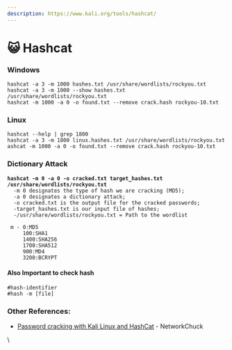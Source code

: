 ```yaml
---
description: https://www.kali.org/tools/hashcat/
---
```


# 😺 Hashcat

### Windows

```
hashcat -a 3 -m 1000 hashes.txt /usr/share/wordlists/rockyou.txt
hashcat -a 3 -m 1000 --show hashes.txt /usr/share/wordlists/rockyou.txt
hashcat -m 1000 -a 0 -o found.txt --remove crack.hash rockyou-10.txt
```

### Linux

```
hashcat --help | grep 1800
hashcat -a 3 -m 1800 linux.hashes.txt /usr/share/wordlists/rockyou.txt
ashcat -m 1000 -a 0 -o found.txt --remove crack.hash rockyou-10.txt
```

### Dictionary Attack

<pre class="language-bash"><code class="lang-bash"><strong>hashcat -m 0 -a 0 -o cracked.txt target_hashes.txt /usr/share/wordlists/rockyou.txt
</strong>  -m 0 designates the type of hash we are cracking (MD5);
  -a 0 designates a dictionary attack;
  -o cracked.txt is the output file for the cracked passwords;
  -target_hashes.txt is our input file of hashes;
  -/usr/share/wordlists/rockyou.txt = Path to the wordlist
 
 m - 0:MD5
     100:SHA1
     1400:SHA256
     1700:SHA512
     900:MD4
     3200:BCRYPT
</code></pre>

#### Also Important to check hash

```
#hash-identifier
#hash -m [file]
```

### Other References:

* [Password cracking with Kali Linux and HashCat](https://www.youtube.com/watch?v=z4\_oqTZJqCo) - NetworkChuck

\
